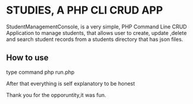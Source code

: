 # STUDIES, A PHP CLI CRUD APP

StudentManagementConsole, is a very simple, PHP Command Line CRUD Application to manage students, that allows user to
create, update ,delete and search student records from a students directory that has json files.

## How to use

type command php run.php

After that everything is self explanatory to be honest

Thank you for the opporuntity,it was fun.